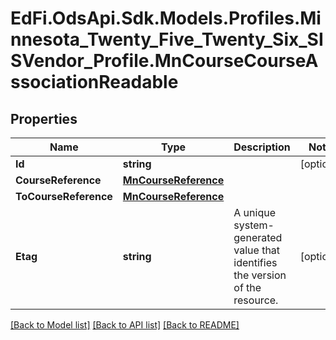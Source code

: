 # EdFi.OdsApi.Sdk.Models.Profiles.Minnesota_Twenty_Five_Twenty_Six_SISVendor_Profile.MnCourseCourseAssociationReadable

## Properties

Name | Type | Description | Notes
------------ | ------------- | ------------- | -------------
**Id** | **string** |  | [optional] 
**CourseReference** | [**MnCourseReference**](MnCourseReference.md) |  | 
**ToCourseReference** | [**MnCourseReference**](MnCourseReference.md) |  | 
**Etag** | **string** | A unique system-generated value that identifies the version of the resource. | [optional] 

[[Back to Model list]](../README.md#documentation-for-models) [[Back to API list]](../README.md#documentation-for-api-endpoints) [[Back to README]](../README.md)

